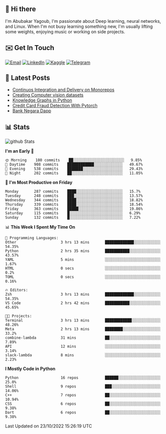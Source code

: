 ## 👋 Hi there

I'm Abubakar Yagoub, I'm passionate about Deep learning, neural networks, and
Linux. When I'm not busy learning something new, I'm usually lifting some
weights, enjoying music or working on side projects.

## ✉️ Get In Touch

[![Email](https://img.shields.io/badge/Email-f1f1f1?style=for-the-badge&logo=gmail&logoColor=0f111a)](mailto:git@blacksuan19.dev)
[![LinkedIn](https://img.shields.io/badge/LinkedIn-0077B5?style=for-the-badge&logo=linkedin&logoColor=white)](https://www.linkedin.com/in/blacksuan19/)
[![Kaggle](https://img.shields.io/badge/Kaggle-5acfff?style=for-the-badge&logo=kaggle&logoColor=white)](http://kaggle.com/abubakaryagob/)
[![Telegram](https://img.shields.io/badge/Telegram-2CA5E0?style=for-the-badge&logo=telegram&logoColor=white)](https://t.me/blacksuan19)

## 📩 Latest Posts

<!-- BLOG-POST-LIST:START -->
- [Continuos Integration and Delivery on Monorepos](https://www.blacksuan19.dev/blog/github-actions-monorepos/)
- [Creating Computer vision datasets](https://www.blacksuan19.dev/blog/creating-datasets/)
- [Knowledge Graphs in Python](https://www.blacksuan19.dev/projects/Knowledge_Graphs/)
- [Credit Card Fraud Detection With Pytorch](https://www.blacksuan19.dev/projects/credit-card-fraud-detection-with-pytorch/)
- [Bank Negara Dapp](https://www.blacksuan19.dev/projects/bank-negara/)
<!-- BLOG-POST-LIST:END -->

## 📊 Stats

![github Stats](https://github-readme-stats.vercel.app/api?username=blacksuan19&theme=github_dark&show_icons=true&count_private=true&custom_title=Github%20Stats&hide_border=true)

<!--START_SECTION:waka-->
**I'm an Early 🐤** 

```text
🌞 Morning    180 commits    ██░░░░░░░░░░░░░░░░░░░░░░░   9.85% 
🌆 Daytime    908 commits    ████████████░░░░░░░░░░░░░   49.67% 
🌃 Evening    538 commits    ███████░░░░░░░░░░░░░░░░░░   29.43% 
🌙 Night      202 commits    ██░░░░░░░░░░░░░░░░░░░░░░░   11.05%

```
📅 **I'm Most Productive on Friday** 

```text
Monday       287 commits    ████░░░░░░░░░░░░░░░░░░░░░   15.7% 
Tuesday      248 commits    ███░░░░░░░░░░░░░░░░░░░░░░   13.57% 
Wednesday    344 commits    ████░░░░░░░░░░░░░░░░░░░░░   18.82% 
Thursday     339 commits    ████░░░░░░░░░░░░░░░░░░░░░   18.54% 
Friday       363 commits    █████░░░░░░░░░░░░░░░░░░░░   19.86% 
Saturday     115 commits    █░░░░░░░░░░░░░░░░░░░░░░░░   6.29% 
Sunday       132 commits    █░░░░░░░░░░░░░░░░░░░░░░░░   7.22%

```


📊 **This Week I Spent My Time On** 

```text
💬 Programming Languages: 
Other                    3 hrs 13 mins       █████████████░░░░░░░░░░░░   54.35% 
Python                   2 hrs 35 mins       ███████████░░░░░░░░░░░░░░   43.57% 
YAML                     5 mins              ░░░░░░░░░░░░░░░░░░░░░░░░░   1.67% 
HTML                     0 secs              ░░░░░░░░░░░░░░░░░░░░░░░░░   0.2% 
TOML                     0 secs              ░░░░░░░░░░░░░░░░░░░░░░░░░   0.16%

🔥 Editors: 
Zsh                      3 hrs 13 mins       █████████████░░░░░░░░░░░░   54.35% 
VS Code                  2 hrs 42 mins       ███████████░░░░░░░░░░░░░░   45.65%

🐱‍💻 Projects: 
Terminal                 3 hrs 13 mins       ████████████░░░░░░░░░░░░░   48.26% 
Meta                     2 hrs 13 mins       ████████░░░░░░░░░░░░░░░░░   33.2% 
combine-lambda           31 mins             ██░░░░░░░░░░░░░░░░░░░░░░░   7.89% 
API                      12 mins             ░░░░░░░░░░░░░░░░░░░░░░░░░   3.14% 
slack-lambda             8 mins              ░░░░░░░░░░░░░░░░░░░░░░░░░   2.23%

```

**I Mostly Code in Python** 

```text
Python                   16 repos            ██████░░░░░░░░░░░░░░░░░░░   25.0% 
Shell                    9 repos             ███░░░░░░░░░░░░░░░░░░░░░░   14.06% 
C++                      7 repos             ██░░░░░░░░░░░░░░░░░░░░░░░   10.94% 
CSS                      6 repos             ██░░░░░░░░░░░░░░░░░░░░░░░   9.38% 
Dart                     6 repos             ██░░░░░░░░░░░░░░░░░░░░░░░   9.38%

```



 Last Updated on 23/10/2022 15:26:19 UTC
<!--END_SECTION:waka-->
